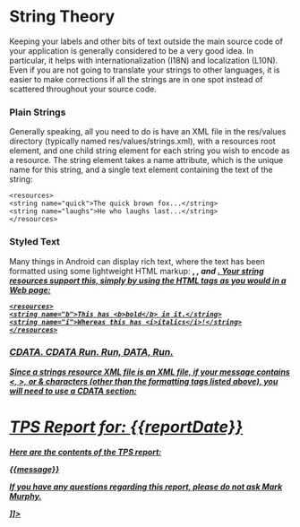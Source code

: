 # String Theory
Keeping your labels and other bits of text outside the main source code of your
application is generally considered to be a very good idea. In particular, it helps with
internationalization (I18N) and localization (L10N). Even if you are not going to
translate your strings to other languages, it is easier to make corrections if all the
strings are in one spot instead of scattered throughout your source code.

### Plain Strings
Generally speaking, all you need to do is have an XML file in the res/values
directory (typically named res/values/strings.xml), with a resources root
element, and one child string element for each string you wish to encode as a
resource. The string element takes a name attribute, which is the unique name for
this string, and a single text element containing the text of the string:

    <resources>
    <string name="quick">The quick brown fox...</string>
    <string name="laughs">He who laughs last...</string>
    </resources>
    
### Styled Text
Many things in Android can display rich text, where the text has been formatted
using some lightweight HTML markup: <b>, <i>, and <u>. Your string resources
support this, simply by using the HTML tags as you would in a Web page:

    <resources>
    <string name="b">This has <b>bold</b> in it.</string>
    <string name="i">Whereas this has <i>italics</i>!</string>
    </resources>
### CDATA. CDATA Run. Run, DATA, Run.
Since a strings resource XML file is an XML file, if your message contains <, >, or &
characters (other than the formatting tags listed above), you will need to use a CDATA
section:
    <string name="report_body">
    <![CDATA[
    <html>
    <body>
    <h1>TPS Report for: {{reportDate}}</h1>
    <p>Here are the contents of the TPS report:</p>
    <p>{{message}}</p>
    <p>If you have any questions regarding this report, please
    do <b>not</b> ask Mark Murphy.</p>
    </body>
    </html>
    ]]>
    </string>
